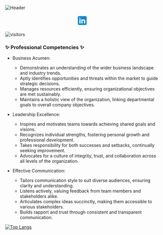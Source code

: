 ![Header](LChanthabandith.png)

<p align="center">
<a href="https://www.linkedin.com/in/LaviengChanthabandith/" target="_blank" rel="noopener noreferrer"><img height="38" src="linkedin.png"></a>&nbsp;&nbsp;
<p>

![visitors](https://visitor-badge.glitch.me/badge?page_id=lchanthabandith&left_color=green&right_color=red)

### ✨ Professional Competencies ✨

- Business Acumen:
    - Demonstrates an understanding of the wider business landscape and industry trends.
    - Aptly identifies opportunities and threats within the market to guide strategic decisions.
    - Manages resources efficiently, ensuring organizational objectives are met sustainably.
    - Maintains a holistic view of the organization, linking departmental goals to overall company objectives.

- Leadership Excellence:
    - Inspires and motivates teams towards achieving shared goals and visions.
    - Recognizes individual strengths, fostering personal growth and professional development.
    - Takes responsibility for both successes and setbacks, continually seeking improvement.
    - Advocates for a culture of integrity, trust, and collaboration across all levels of the organization.

- Effective Communication:
    - Tailors communication style to suit diverse audiences, ensuring clarity and understanding.
    - Listens actively, valuing feedback from team members and stakeholders alike.
    - Articulates complex ideas succinctly, making them accessible to various stakeholders.
    - Builds rapport and trust through consistent and transparent communication.

[![Top Langs](https://github-readme-stats.vercel.app/api/top-langs/?username=LChanthabandith&layout=compact&theme=midnight-purple&card_width=800&langs_count=8
)](https://github.com/LChanthabandith/github-readme-stats)